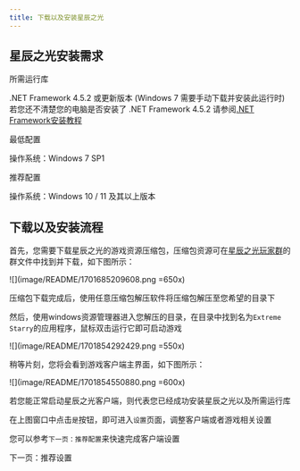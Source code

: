 ```yaml
---
title: 下载以及安装星辰之光
---
```


## 星辰之光安装需求

所需运行库

.NET Framework 4.5.2 或更新版本 (Windows 7 需要手动下载并安装此运行时)
若您还不清楚您的电脑是否安装了 .NET Framework 4.5.2
请参阅[.NET Framework安装教程](../Error/Dialog/DotnetFramework)

最低配置

操作系统：Windows 7 SP1

推荐配置

操作系统：Windows 10 / 11 及其以上版本

## 下载以及安装流程

首先，您需要下载星辰之光的游戏资源压缩包，压缩包资源可在[星辰之光玩家群](/FAQ/Support/README.md)的群文件中找到并下载，如下图所示：

![](image/README/1701685209608.png =650x)

压缩包下载完成后，使用任意压缩包解压软件将压缩包解压至您希望的目录下

然后，使用windows资源管理器进入您解压的目录，在目录中找到名为`Extreme Starry`的应用程序，鼠标双击运行它即可启动游戏

![](image/README/1701854292429.png =550x)

稍等片刻，您将会看到游戏客户端主界面，如下图所示：

![](image/README/1701854550880.png =600x)

若您能正常启动星辰之光客户端，则代表您已经成功安装星辰之光以及所需运行库

在上图窗口中点击`是`按钮，即可进入`设置`页面，调整客户端或者游戏相关设置

您可以参考`下一页：推荐配置`来快速完成客户端设置

<GuideButton to="/QuickStart/ESSetting">下一页：推荐设置</GuideButton>
